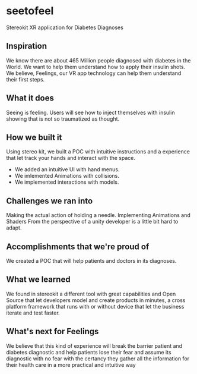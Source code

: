 ﻿# seetofeel
Stereokit XR application for Diabetes Diagnoses

## Inspiration
We know there are about 465 Million people diagnosed with diabetes in the World. We want to help them understand how to apply their insulin shots. We believe, Feelings, our VR app technology can help them understand their first steps. 

## What it does
Seeing is feeling. Users will see how to inject themselves with insulin showing that is not so traumatized as thought. 

## How we built it
Using stereo kit, we built a POC with intuitive instructions and a experience that let track your hands and interact with the space. 
* We added an intuitive UI with hand menus.
* We imlemented Animations with collisions.
* We implemented interactions with models.

## Challenges we ran into
Making the actual action of holding a needle.
Implementing Animations and Shaders
From the perspective of a unity developer is a little bit hard to adapt.

## Accomplishments that we're proud of
We created  a POC that will help patients and doctors in its diagnoses.

## What we learned
We found in stereokit a different tool with great capabilities and Open Source  that let developers model and create products in minutes, a cross platform framework that runs with or without device that let the business iterate and test faster.

## What's next for Feelings
We believe that this kind of experience will break the barrier patient and diabetes diagnostic and help patients lose their fear and assume its diagnostic with no fear with the certancy they gather all the information for their health care in a more practical and intuitive way
